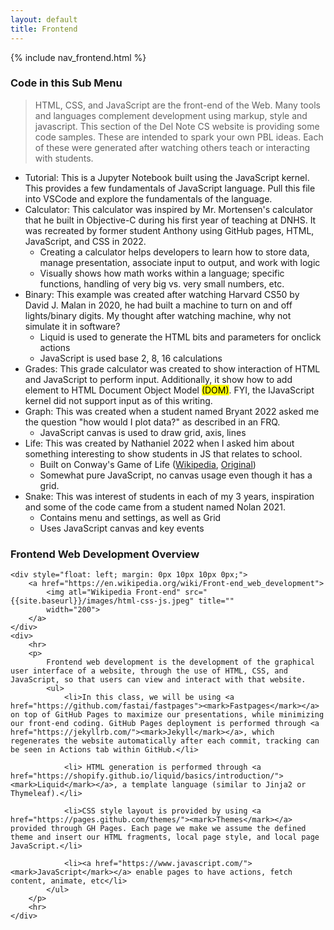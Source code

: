 ```yaml
---
layout: default
title: Frontend
---
```


{% include nav_frontend.html %}

### Code in this Sub Menu
> HTML, CSS, and JavaScript are the front-end of the Web.  Many tools and languages complement development using markup, style and javascript.  This section of the Del Note CS website is providing some code samples.  These are intended to spark your own PBL ideas.  Each of these were generated after watching others teach or interacting with students.
- Tutorial: This is a Jupyter Notebook built using the JavaScript kernel.  This provides a few fundamentals of JavaScript language.  Pull this file into VSCode and explore the fundamentals of the language.
- Calculator: This calculator was inspired by Mr. Mortensen's calculator that he built in Objective-C during his first year of teaching at DNHS. It was recreated by former student Anthony using GitHub pages, HTML, JavaScript, and CSS in 2022.
    - Creating a calculator helps developers to learn how to store data, manage presentation, associate input to output, and work with logic
    - Visually shows how math works within a language; specific functions, handling of very big vs. very small numbers, etc.
- Binary: This example was created after watching Harvard CS50 by David J. Malan in 2020, he had built a machine to turn on and off lights/binary digits.  My thought after watching machine, why not simulate it in software?
    - Liquid is used to generate the HTML bits and parameters for onclick actions
    - JavaScript is used base 2, 8, 16 calculations
- Grades: This grade calculator was created to show interaction of HTML and JavaScript to perform input.  Additionally, it show how to add element to HTML Document Object Model <mark>(DOM)</mark>.  FYI, the IJavaScript kernel did not support input as of this writing.
- Graph: This was created when a student named Bryant 2022 asked me the question "how would I plot data?" as described in an FRQ.
    - JavaScript canvas is used to draw grid, axis, lines
- Life: This was created by Nathaniel 2022 when I asked him about something interesting to show students in JS that relates to school.
    - Built on Conway's Game of Life ([Wikipedia](https://en.wikipedia.org/wiki/Conway%27s_Game_of_Life), [Original](https://playgameoflife.com/))
    - Somewhat pure JavaScript, no canvas usage even though it has a grid.
- Snake: This was interest of students in each of my 3 years, inspiration and some of the code came from a student named Nolan 2021.
    - Contains menu and settings, as well as Grid
    - Uses JavaScript canvas and key events

### Frontend Web Development Overview

<div>

    <div style="float: left; margin: 0px 10px 10px 0px;">
        <a href="https://en.wikipedia.org/wiki/Front-end_web_development">
            <img atl="Wikipedia Front-end" src="{{site.baseurl}}/images/html-css-js.jpeg" title=""
            width="200">
        </a>
    </div>
    <div>
        <hr>
        <p>
            Frontend web development is the development of the graphical user interface of a website, through the use of HTML, CSS, and JavaScript, so that users can view and interact with that website.  
            <ul>
                <li>In this class, we will be using <a href="https://github.com/fastai/fastpages"><mark>Fastpages</mark></a> on top of GitHub Pages to maximize our presentations, while minimizing our front-end coding. GitHub Pages deployment is performed through <a href="https://jekyllrb.com/"><mark>Jekyll</mark></a>, which regenerates the website automatically after each commit, tracking can be seen in Actions tab within GitHub.</li>

                <li> HTML generation is performed through <a href="https://shopify.github.io/liquid/basics/introduction/"><mark>Liquid</mark></a>, a template language (similar to Jinja2 or Thymeleaf).</li>

                <li>CSS style layout is provided by using <a href="https://pages.github.com/themes/"><mark>Themes</mark></a> provided through GH Pages. Each page we make we assume the defined theme and insert our HTML fragments, local page style, and local page JavaScript.</li>

                <li><a href="https://www.javascript.com/"><mark>JavaScript</mark></a> enable pages to have actions, fetch content, animate, etc</li> 
            </ul>
        </p>
        <hr>
    </div>

</div>